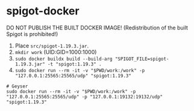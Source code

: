 # spigot-docker

DO NOT PUBLISH THE BUILT DOCKER IMAGE! (Redistribution of the built Spigot is prohibited!)

1. Place `src/spigot-1.19.3.jar`.
2. `mkdir work` (UID:GID=1000:1000)
3. `sudo docker buildx build --build-arg "SPIGOT_FILE=spigot-1.19.3.jar" -t "spigot:1.19.3" .`
4. `sudo docker run --rm -it -v "$PWD/work:/work" -p "127.0.0.1:25565:25565/udp" "spigot:1.19.3"`

```shell
# Geyser
sudo docker run --rm -it -v "$PWD/work:/work" -p "127.0.0.1:25565:25565/udp" -p "127.0.0.1:19132:19132/udp" "spigot:1.19.3"
```
